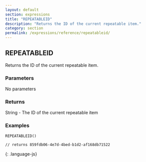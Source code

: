 ```yaml
---
layout: default
section: expressions
title: "REPEATABLEID"
description: "Returns the ID of the current repeatable item."
category: section
permalink: /expressions/reference/repeatableid/
---
```


## REPEATABLEID

Returns the ID of the current repeatable item.

### Parameters

No parameters

### Returns

String - The ID of the current repeatable item

### Examples

~~~
REPEATABLEID()

// returns 859fdb06-4e7d-4bed-b1d2-af168db71522
~~~
{: .language-js}